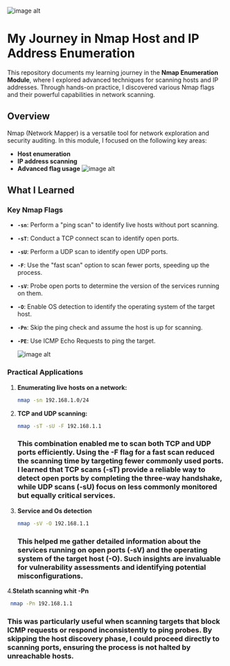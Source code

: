 ![image alt](https://github.com/ACH4Q/Penetration-Testing-Path/blob/main/Enumeration_Network_Nmap/Screenshot%20from%202024-12-11%2023-08-47.png?raw=true)

# My Journey in Nmap Host and IP Address Enumeration

This repository documents my learning journey in the **Nmap Enumeration Module**, where I explored advanced techniques for scanning hosts and IP addresses. Through hands-on practice, I discovered various Nmap flags and their powerful capabilities in network scanning.

## Overview
Nmap (Network Mapper) is a versatile tool for network exploration and security auditing. In this module, I focused on the following key areas:
- **Host enumeration**
- **IP address scanning**
- **Advanced flag usage**
![image alt](https://github.com/ACH4Q/Penetration-Testing-Path/blob/main/Enumeration_Network_Nmap/Screenshot%20from%202024-12-11%2023-09-48.png?raw=true)
## What I Learned

### Key Nmap Flags
- **`-sn`**: Perform a "ping scan" to identify live hosts without port scanning.
- **`-sT`**: Conduct a TCP connect scan to identify open ports.
- **`-sU`**: Perform a UDP scan to identify open UDP ports.
- **`-F`**: Use the "fast scan" option to scan fewer ports, speeding up the process.
- **`-sV`**: Probe open ports to determine the version of the services running on them.
- **`-O`**: Enable OS detection to identify the operating system of the target host.
- **`-Pn`**: Skip the ping check and assume the host is up for scanning.
- **`-PE`**: Use ICMP Echo Requests to ping the target.

  ![image alt](https://github.com/ACH4Q/Penetration-Testing-Path/blob/main/Enumeration_Network_Nmap/Screenshot%20from%202024-12-11%2023-09-56.png?raw=true)

### Practical Applications
1. **Enumerating live hosts on a network:**
   ```bash
   nmap -sn 192.168.1.0/24
2. **TCP and UDP scanning:**
   ```bash
   nmap -sT -sU -F 192.168.1.1
   ```
      <h3> This combination enabled me to scan both TCP and UDP ports efficiently. Using the -F flag for a fast scan reduced the scanning time by targeting fewer commonly used ports. I learned that TCP scans (-sT) provide a reliable way to detect open ports by completing the three-way handshake, while UDP scans (-sU) focus on less commonly monitored but equally critical services.</h3>
3. **Service and Os detection**
   ```bash
   nmap -sV -O 192.168.1.1
   ```
   <h3> This helped me gather detailed information about the services running on open ports (-sV) and the operating system of the target host (-O). Such insights are invaluable for vulnerability assessments and identifying potential misconfigurations.</h3>
4.**Stelath scanning whit -Pn**
  ```bash
   nmap -Pn 192.168.1.1
  ```
 <h3> This was particularly useful when scanning targets that block ICMP requests or respond inconsistently to ping probes. By skipping the host discovery phase, I could proceed directly to scanning ports, ensuring the process is not halted by unreachable hosts.</h3>

